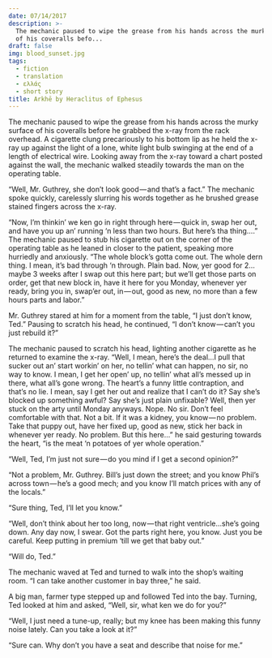 ```yaml
---
date: 07/14/2017
description: >-
  The mechanic paused to wipe the grease from his hands across the murky surface
  of his coveralls befo...
draft: false
img: blood_sunset.jpg
tags:
  - fiction
  - translation
  - ελλάς
  - short story
title: Arkhē by Heraclitus of Ephesus
---
```


The mechanic paused to wipe the grease from his hands across the murky surface of his coveralls before he grabbed the x-ray from the rack overhead. A cigarette clung precariously to his bottom lip as he held the x-ray up against the light of a lone, white light bulb swinging at the end of a length of electrical wire. Looking away from the x-ray toward a chart posted against the wall, the mechanic walked steadily towards the man on the operating table.

“Well, Mr. Guthrey, she don’t look good — and that’s a fact.” The mechanic spoke quickly, carelessly slurring his words together as he brushed grease stained fingers across the x-ray.

“Now, I’m thinkin’ we ken go in right through here — quick in, swap her out, and have you up an’ running ‘n less than two hours. But here’s tha thing….” The mechanic paused to stub his cigarette out on the corner of the operating table as he leaned in closer to the patient, speaking more hurriedly and anxiously. “The whole block’s gotta come out. The whole dern thing. I mean, it’s bad through ‘n through. Plain bad. Now, yer good for 2…maybe 3 weeks after I swap out this here part; but we’ll get those parts on order, get that new block in, have it here for you Monday, whenever yer ready, bring you in, swap’er out, in — out, good as new, no more than a few hours parts and labor.”

Mr. Guthrey stared at him for a moment from the table, “I just don’t know, Ted.” Pausing to scratch his head, he continued, “I don’t know — can’t you just rebuild it?”

The mechanic paused to scratch his head, lighting another cigarette as he returned to examine the x-ray. “Well, I mean, here’s the deal…I pull that sucker out an’ start workin’ on her, no tellin’ what can happen, no sir, no way to know. I mean, I get her open’ up, no tellin’ what all’s messed up in there, what all’s gone wrong. The heart’s a funny little contraption, and that’s no lie. I mean, say I get her out and realize that I can’t do it? Say she’s blocked up something awful? Say she’s just plain unfixable? Well, then yer stuck on the arty until Monday anyways. Nope. No sir. Don’t feel comfortable with that. Not a bit. If it was a kidney, you know — no problem. Take that puppy out, have her fixed up, good as new, stick her back in whenever yer ready. No problem. But this here…” he said gesturing towards the heart, “is the meat ‘n potatoes of yer whole operation.”

“Well, Ted, I’m just not sure — do you mind if I get a second opinion?”

“Not a problem, Mr. Guthrey. Bill’s just down the street; and you know Phil’s across town — he’s a good mech; and you know I’ll match prices with any of the locals.”

“Sure thing, Ted, I’ll let you know.”

“Well, don’t think about her too long, now — that right ventricle…she’s going down. Any day now, I swear. Got the parts right here, you know. Just you be careful. Keep putting in premium ‘till we get that baby out.”

“Will do, Ted.”

The mechanic waved at Ted and turned to walk into the shop’s waiting room. “I can take another customer in bay three,” he said.

A big man, farmer type stepped up and followed Ted into the bay. Turning, Ted looked at him and asked, “Well, sir, what ken we do for you?”

“Well, I just need a tune-up, really; but my knee has been making this funny noise lately. Can you take a look at it?”

“Sure can. Why don’t you have a seat and describe that noise for me.”
